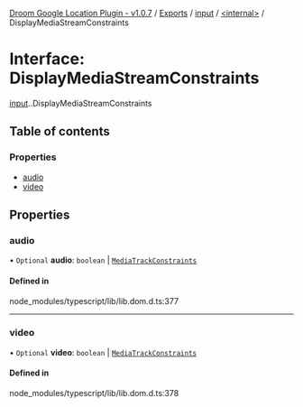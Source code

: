 [Droom Google Location Plugin - v1.0.7](../README.md) / [Exports](../modules.md) / [input](../modules/input.md) / [<internal\>](../modules/input._internal_.md) / DisplayMediaStreamConstraints

# Interface: DisplayMediaStreamConstraints

[input](../modules/input.md).[<internal>](../modules/input._internal_.md).DisplayMediaStreamConstraints

## Table of contents

### Properties

- [audio](input._internal_.DisplayMediaStreamConstraints.md#audio)
- [video](input._internal_.DisplayMediaStreamConstraints.md#video)

## Properties

### audio

• `Optional` **audio**: `boolean` \| [`MediaTrackConstraints`](input._internal_.MediaTrackConstraints.md)

#### Defined in

node_modules/typescript/lib/lib.dom.d.ts:377

___

### video

• `Optional` **video**: `boolean` \| [`MediaTrackConstraints`](input._internal_.MediaTrackConstraints.md)

#### Defined in

node_modules/typescript/lib/lib.dom.d.ts:378
